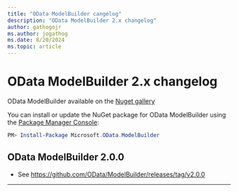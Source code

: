 ```yaml
---
title: "OData ModelBuilder cangelog"
description: "OData ModelBuilder 2.x changelog"
author: gathogojr
ms.author: jogathog
ms.date: 8/20/2024
ms.topic: article
---
```


# OData ModelBuilder 2.x changelog

OData ModelBuilder available on the [Nuget gallery](https://www.nuget.org/packages/Microsoft.OData.ModelBuilder)

You can install or update the NuGet package for OData ModelBuilder using the [Package Manager Console](https://docs.nuget.org/docs/start-here/using-the-package-manager-console):

```PowerShell
PM> Install-Package Microsoft.OData.ModelBuilder
```

## OData ModelBuilder 2.0.0

* See https://github.com/OData/ModelBuilder/releases/tag/v2.0.0

---

